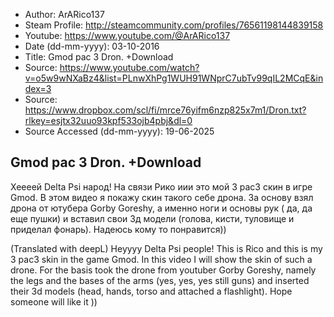- Author: ArARico137
- Steam Profile: http://steamcommunity.com/profiles/76561198144839158
- Youtube: https://www.youtube.com/@ArARico137
- Date (dd-mm-yyyy): 03-10-2016
- Title: Gmod pac 3 Dron. +Download
- Source: https://www.youtube.com/watch?v=o5w9wNXaBz4&list=PLnwXhPg1WUH91WNprC7ubTv99qIL2MCqE&index=3
- Source: https://www.dropbox.com/scl/fi/mrce76yifm6nzp825x7m1/Dron.txt?rlkey=esjtx32uuo93kpf533ojb4pbj&dl=0
- Source Accessed (dd-mm-yyyy): 19-06-2025

## Gmod pac 3 Dron. +Download

Хеееей Delta Psi народ! На связи Рико иии это мой 3 pac3 скин в игре Gmod. В этом видео я покажу скин такого себе дрона. За основу взял дрона от ютубера Gorby Goreshy, а именно ноги и основы рук ( да, да еще пушки) и вставил свои 3д модели (голова, кисти, туловище  и приделал фонарь). Надеюсь кому то понравится))

(Translated with deepL)
Heyyyy Delta Psi people! This is Rico and this is my 3 pac3 skin in the game Gmod. In this video I will show the skin of such a drone. For the basis took the drone from youtuber Gorby Goreshy, namely the legs and the bases of the arms (yes, yes, yes still guns) and inserted their 3d models (head, hands, torso and attached a flashlight). Hope someone will like it ))

